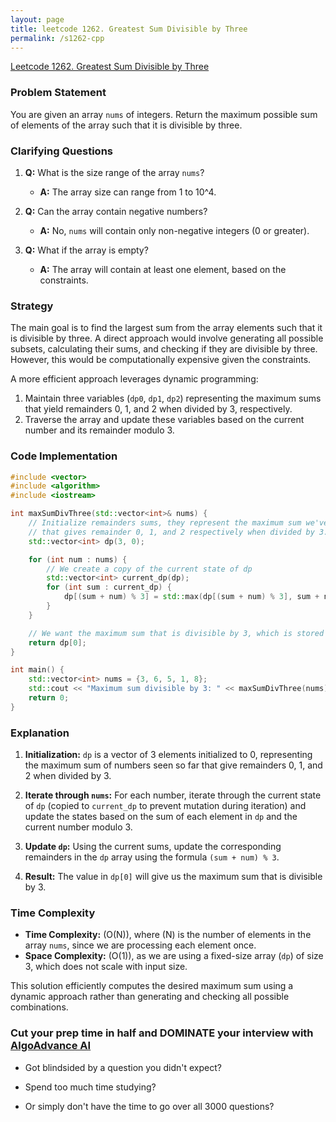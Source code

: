 ```yaml
---
layout: page
title: leetcode 1262. Greatest Sum Divisible by Three
permalink: /s1262-cpp
---
```

[Leetcode 1262. Greatest Sum Divisible by Three](https://algoadvance.github.io/algoadvance/l1262)
### Problem Statement

You are given an array `nums` of integers. Return the maximum possible sum of elements of the array such that it is divisible by three.

### Clarifying Questions

1. **Q:** What is the size range of the array `nums`?
   - **A:** The array size can range from 1 to 10^4.

2. **Q:** Can the array contain negative numbers?
   - **A:** No, `nums` will contain only non-negative integers (0 or greater).

3. **Q:** What if the array is empty?
   - **A:** The array will contain at least one element, based on the constraints.

### Strategy

The main goal is to find the largest sum from the array elements such that it is divisible by three. A direct approach would involve generating all possible subsets, calculating their sums, and checking if they are divisible by three. However, this would be computationally expensive given the constraints.

A more efficient approach leverages dynamic programming:
1. Maintain three variables (`dp0`, `dp1`, `dp2`) representing the maximum sums that yield remainders 0, 1, and 2 when divided by 3, respectively.
2. Traverse the array and update these variables based on the current number and its remainder modulo 3.

### Code Implementation

```cpp
#include <vector>
#include <algorithm>
#include <iostream>

int maxSumDivThree(std::vector<int>& nums) {
    // Initialize remainders sums, they represent the maximum sum we've seen so far
    // that gives remainder 0, 1, and 2 respectively when divided by 3.
    std::vector<int> dp(3, 0);

    for (int num : nums) {
        // We create a copy of the current state of dp
        std::vector<int> current_dp(dp);
        for (int sum : current_dp) {
            dp[(sum + num) % 3] = std::max(dp[(sum + num) % 3], sum + num);
        }
    }

    // We want the maximum sum that is divisible by 3, which is stored in dp[0]
    return dp[0];
}

int main() {
    std::vector<int> nums = {3, 6, 5, 1, 8};
    std::cout << "Maximum sum divisible by 3: " << maxSumDivThree(nums) << std::endl;
    return 0;
}
```

### Explanation

1. **Initialization:** `dp` is a vector of 3 elements initialized to 0, representing the maximum sum of numbers seen so far that give remainders 0, 1, and 2 when divided by 3.

2. **Iterate through `nums`:** For each number, iterate through the current state of `dp` (copied to `current_dp` to prevent mutation during iteration) and update the states based on the sum of each element in `dp` and the current number modulo 3.

3. **Update `dp`:** Using the current sums, update the corresponding remainders in the `dp` array using the formula `(sum + num) % 3`.

4. **Result:** The value in `dp[0]` will give us the maximum sum that is divisible by 3.

### Time Complexity

- **Time Complexity:** \(O(N)\), where \(N\) is the number of elements in the array `nums`, since we are processing each element once.
- **Space Complexity:** \(O(1)\), as we are using a fixed-size array (`dp`) of size 3, which does not scale with input size.

This solution efficiently computes the desired maximum sum using a dynamic approach rather than generating and checking all possible combinations.


### Cut your prep time in half and DOMINATE your interview with [AlgoAdvance AI](https://algoAdvance.com)

- Got blindsided by a question you didn't expect?

- Spend too much time studying?

- Or simply don't have the time to go over all 3000 questions?

